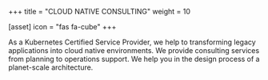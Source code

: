 +++
title = "CLOUD NATIVE CONSULTING"
weight = 10

[asset]
  icon = "fas fa-cube"
+++

As a Kubernetes Certified Service Provider, we help to transforming legacy applications into cloud native environments. We provide consulting services from planning to operations support. We help you in the design process of a planet-scale architecture.

